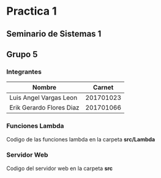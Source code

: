 # Practica 1
## Seminario de Sistemas 1
## Grupo 5

### Integrantes
|Nombre|Carnet  |
|--|--|
|Luis Angel Vargas Leon|201701023|
|Erik Gerardo Flores Diaz|201701066|

### Funciones Lambda
Codigo de las funciones lambda en la carpeta **src/Lambda**

### Servidor Web
Codigo del servidor web en la carpeta **src**
